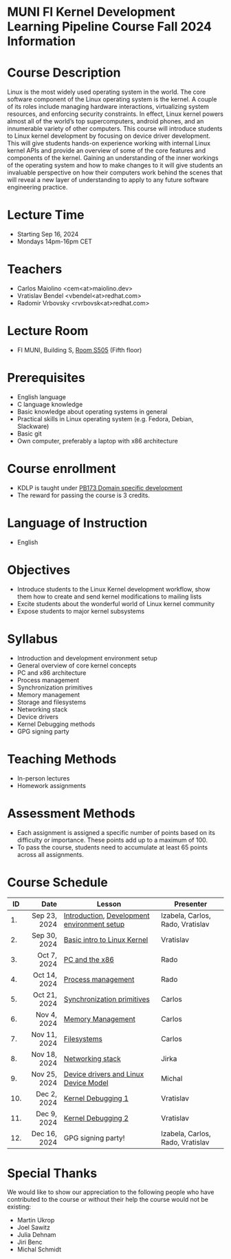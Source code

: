 # MUNI FI Kernel Development Learning Pipeline Course Fall 2024 Information

# Course Description

Linux is the most widely used operating system in the world. The core software component of the Linux operating system is the kernel. A couple of its roles include managing hardware interactions, virtualizing system resources, and enforcing security constraints. In effect, Linux kernel powers almost all of the world’s top supercomputers, android phones, and an innumerable variety of other computers. This course will introduce students to Linux kernel development by focusing on device driver development. This will give students hands-on experience working with internal Linux kernel APIs and provide an overview of some of the core features and components of the kernel. Gaining an understanding of the inner workings of the operating system and how to make changes to it will give students an invaluable perspective on how their computers work behind the scenes that will reveal a new layer of understanding to apply to any future software engineering practice.

# Lecture Time
-   Starting Sep 16, 2024
-   Mondays 14pm-16pm CET

# Teachers
- Carlos Maiolino <cem\<at>maiolino.dev>
- Vratislav Bendel <vbendel\<at>redhat.com>
- Radomir Vrbovsky <rvrbovsk\<at>redhat.com>

# Lecture Room
- FI MUNI, Building S, [Room S505](https://is.muni.cz/kontakty/mistnost?lang=en;id=12880) (Fifth floor)

# Prerequisites
-   English language
-   C language knowledge
-   Basic knowledge about operating systems in general
-   Practical skills in Linux operating system (e.g. Fedora, Debian, Slackware)
-   Basic git
-   Own computer, preferably a laptop with x86 architecture

# Course enrollment
-   KDLP is taught under [PB173 Domain specific development](https://is.muni.cz/course/fi/podzim2024/PB173?lang=en)
-   The reward for passing the course is 3 credits.

# Language of Instruction
-   English

# Objectives
-   Introduce students to the Linux Kernel development workflow, show them how to create and send kernel modifications to mailing lists
-   Excite students about the wonderful world of Linux kernel community
-   Expose students to major kernel subsystems


# Syllabus
-   Introduction and development environment setup
-   General overview of core kernel concepts
-   PC and x86 architecture
-   Process management
-   Synchronization primitives
-   Memory management
-   Storage and filesystems
-   Networking stack
-   Device drivers
-   Kernel Debugging methods
-   GPG signing party

# Teaching Methods
-   In-person lectures
-   Homework assignments

# Assessment Methods
-   Each assignment is assigned a specific number of points based on its difficulty or importance. These points add up to a maximum of 100.
-   To pass the course, students need to accumulate at least 65 points across all assignments.

# Course Schedule

| ID  |         Date | Lesson                                                                                                                       | Presenter                        |
|-----|-------------:|------------------------------------------------------------------------------------------------------------------------------|----------------------------------|
| 1.  | Sep 23, 2024 | [Introduction](/slides/L01_Introduction.pdf), [Development environment setup](/slides/L01_Development-environment-setup.pdf) | Izabela, Carlos, Rado, Vratislav |
| 2.  | Sep 30, 2024 | [Basic intro to Linux Kernel](/slides/L02_Basic-intro-to-Linux-Kernel.pdf)                                                   | Vratislav                        |
| 3.  |  Oct 7, 2024 | [PC and the x86](/slides/L03_PC_and_the_x86.pdf)                                                                             | Rado                             |
| 4.  | Oct 14, 2024 | [Process management](/slides/L04_Process_Management.pdf)                                                                     | Rado                             |
| 5.  | Oct 21, 2024 | [Synchronization primitives](/slides/L05_Synchronization.pdf)                                                                | Carlos                           |
| 6.  |  Nov 4, 2024 | [Memory Management](/slides/L06_MemoryManagement.pdf)                                                                        | Carlos                           |
| 7.  | Nov 11, 2024 | [Filesystems](/slides/L07_Filesystems.pdf)                                                                                   | Carlos                           |
| 8.  | Nov 18, 2024 | [Networking stack](/slides/L08_Networking.pdf)                                                                               | Jirka                            |
| 9.  | Nov 25, 2024 | [Device drivers and Linux Device Model](/slides/L09_Modules_Device_Drivers.pdf)                                              | Michal                           |
| 10. |  Dec 2, 2024 | [Kernel Debugging 1](/slides/L10_Kernel_Debugging_1.pdf)                                                                     | Vratislav                        |
| 11. |  Dec 9, 2024 | [Kernel Debugging 2](/slides/L11_Kernel_Debugging_2.pdf)                                                                     | Vratislav                        |
| 12. | Dec 16, 2024 | GPG signing party!                                                                                                           | Izabela, Carlos, Rado, Vratislav |

# Special Thanks

We would like to show our appreciation to the following people who have contributed to the course or without their help the course would not be existing:

- Martin Ukrop
- Joel Sawitz
- Julia Dehnam
- Jiri Benc
- Michal Schmidt
